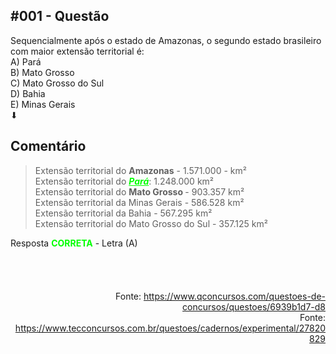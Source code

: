 <head>
  <meta charset="UTF-8">
  <meta name="description" content="Sequencialmente após o estado de Amazonas, o segundo estado brasileiro com maior extensão territorial é">
  <meta name="keywords" content="geografia, amazonas, territorial">
  <meta name="author" content="jonathasborges">
  <meta name="viewport" content="width=device-width, initial-scale=1.0">
</head>

<div data-pm-slice="1 1 []" data-en-clipboard="true">
<h2 data-pm-slice="1 1 []" data-en-clipboard="true"><b>#001 - Quest&atilde;o</b></h2>
<div></div>
<div>Sequencialmente ap&oacute;s o estado de Amazonas, o segundo estado brasileiro com maior extens&atilde;o territorial &eacute;:</div>
<div>A) Par&aacute;</div>
<div>B) Mato Grosso</div>
<div>C) Mato Grosso do Sul</div>
<div>D) Bahia</div>
<div>E) Minas Gerais</div>
<div>⬇</div>
<h2><b>Coment&aacute;rio</b></h2>
</div>
<blockquote size="">
<div>Extens&atilde;o territorial do <b><span>Amazonas</span></b> - 1.571.000 - <span>km&sup2;</span></div>
<div><span>Extens&atilde;o territorial do </span><span style="color: #00ff00;"><span style="text-decoration: underline;"><em><strong>Par&aacute;</strong></em></span></span><span>: 1.248.000&nbsp;km&sup2;</span></div>
<div><span>Extens&atilde;o territorial do </span><b><span>Mato Grosso </span></b><span>- 903.357 km&sup2;</span></div>
<div><span>Extens&atilde;o territorial da Minas Gerais - 586.528 km&sup2;</span></div>
<div><span>Extens&atilde;o territorial da Bahia - 567.295 km&sup2;</span></div>
<div><span>Extens&atilde;o territorial do Mato Grosso do Sul - 357.125 km&sup2;</span></div>
<div><span></span></div>
</blockquote>
<div><span>Resposta </span><span style="color: #00ff00;"><b><span>CORRETA</span></b></span><span> - Letra (A)</span></div>
<div><span></span></div>
<div>
  <br> <br> <br> <br>
<div data-pm-slice="1 1 []" data-en-clipboard="true" style="text-align: right;">Fonte: <a href="https://www.qconcursos.com/questoes-de-concursos/questoes/6939b1d7-d8" rev="en_rl_none">https://www.qconcursos.com/questoes-de-concursos/questoes/6939b1d7-d8</a></div>
<div style="text-align: right;">Fonte: <a href="https://www.tecconcursos.com.br/questoes/cadernos/experimental/27820829" rev="en_rl_none">https://www.tecconcursos.com.br/questoes/cadernos/experimental/27820829</a></div>
</div>
<div id="gtx-anchor" style="position: absolute; visibility: hidden; left: 8px; top: 553.141px; width: 505.828px; height: 102.188px;"></div>

